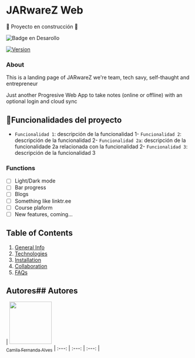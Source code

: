 # JARwareZ Web

:construction: Proyecto en construcción :construction:

  ![Badge en Desarollo](https://img.shields.io/badge/STATUS-EN%20DESAROLLO-green)


[![Version](0.1)](0.1)

### About

This is a landing page of JARwareZ we're team, tech savy, self-thaught and entrepreneur

Just another Progresive Web App to take notes (online or offline)
with an optional login and cloud sync

## :hammer:Funcionalidades del proyecto

- `Funcionalidad 1`: descripción de la funcionalidad 1- `Funcionalidad 2`: descripción de la funcionalidad 2- `Funcionalidad 2a`: descripción de la funcionalidade 2a relacionada con la funcionalidad 2- `Funcionalidad 3`: descripción de la funcionalidad 3

### Functions
- [ ] Light/Dark mode
- [ ] Bar progress
- [ ] Blogs
- [ ] Something like linktr.ee
- [ ] Course plaform
- [ ] New features, coming...

## Table of Contents
1. [General Info](#general-info)
2. [Technologies](#technologies)
3. [Installation](#installation)
4. [Collaboration](#collaboration)
5. [FAQs](#faqs)

## Autores## Autores

| [<img src="[https://avatars.githubusercontent.com/u/37356058?v=4](https://avatars.githubusercontent.com/u/30099451?s=400&u=7c80d9c31fdc6d01875238e134e65c13281fe3e6&v=4)" width=115><br><sub>Camila Fernanda Alves</sub>](https://github.com/LoboGuardian)
| :---: | :---: | :---: |
